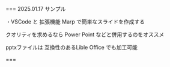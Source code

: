 ===
2025.01.17 サンプル

・VSCode と 拡張機能 Marp で簡単なスライドを作成する

クオリティを求めるなら
Power Point などと併用するのをオススメ

pptxファイルは 互換性のあるLible Office でも加工可能

===